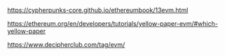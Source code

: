 https://cypherpunks-core.github.io/ethereumbook/13evm.html


https://ethereum.org/en/developers/tutorials/yellow-paper-evm/#which-yellow-paper


https://www.decipherclub.com/tag/evm/